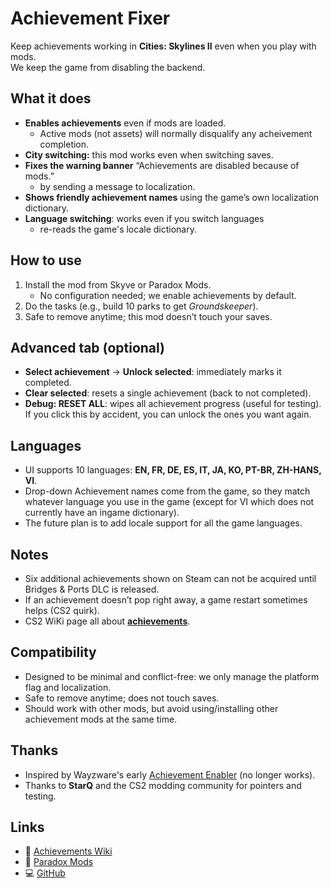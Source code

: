 ﻿# Achievement Fixer

Keep achievements working in **Cities: Skylines II** even when you play with mods.  
We keep the game from disabling the backend.

## What it does
- **Enables achievements** even if mods are loaded.
  - Active mods (not assets) will normally disqualify any acheivement completion.
- **City switching:** this mod works even when switching saves.
- **Fixes the warning banner** “Achievements are disabled because of mods.”
  - by sending a message to localization.
- **Shows friendly achievement names** using the game’s own localization dictionary.
- **Language switching**: works even if you switch languages
  - re-reads the game's locale dictionary.


## How to use
1. Install the mod from Skyve or Paradox Mods.
   - No configuration needed; we enable achievements by default.
2. Do the tasks (e.g., build 10 parks to get *Groundskeeper*).  
3. Safe to remove anytime; this mod doesn’t touch your saves.

## Advanced tab (optional)
- **Select achievement** → **Unlock selected**: immediately marks it completed.
- **Clear selected**: resets a single achievement (back to not completed).
- **Debug: RESET ALL**: wipes all achievement progress (useful for testing).  
  If you click this by accident, you can unlock the ones you want again.

## Languages
- UI supports 10 languages: **EN, FR, DE, ES, IT, JA, KO, PT-BR, ZH-HANS, VI**.  
- Drop-down Achievement names come from the game, so they match whatever language you use in the game (except for VI which does not currently have an ingame dictionary).
- The future plan is to add locale support for all the game languages.

## Notes
- Six additional achievements shown on Steam can not be acquired until Bridges & Ports DLC is released.
- If an achievement doesn’t pop right away, a game restart sometimes helps (CS2 quirk).
- CS2 WiKi page all about **[achievements](https://cs2.paradoxwikis.com/Achievements)**.

## Compatibility
- Designed to be minimal and conflict-free: we only manage the platform flag and localization.
- Safe to remove anytime; does not touch saves.
- Should work with other mods, but avoid using/installing other achievement mods at the same time.

## Thanks
- Inspired by Wayzware's early [Achievement Enabler](https://github.com/Wayzware/AchievementEnabler) (no longer works).
- Thanks to **StarQ** and the CS2 modding community for pointers and testing.

## Links
- 📘 [Achievements Wiki](https://cs2.paradoxwikis.com/Achievements)
- 🧩 [Paradox Mods](https://mods.paradoxplaza.com/games/cities_skylines_2?orderBy=desc&sortBy=updated&tags=Code%20Mod&time=quarter)
- 💻 [GitHub](https://github.com/River-Mochi/AchievementFixer)
